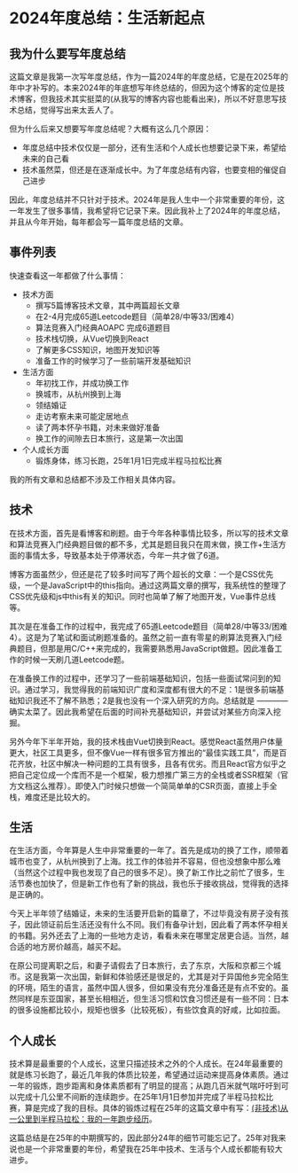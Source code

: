 # 2024年度总结：生活新起点

## 我为什么要写年度总结
这篇文章是我第一次写年度总结，作为一篇2024年的年度总结，它是在2025年的年中才补写的。本来2024年的年底想写年终总结的，但因为这个博客的定位是技术博客，但我技术其实挺菜的(从我写的博客内容也能看出来)，所以不好意思写技术总结，觉得写出来太丢人了。

但为什么后来又想要写年度总结呢？大概有这么几个原因：

* 年度总结中技术仅仅是一部分，还有生活和个人成长也想要记录下来，希望给未来的自己看
* 技术虽然菜，但还是在逐渐成长中。为了年度总结有内容，也要变相的催促自己进步

因此，年度总结并不只针对于技术。2024年是我人生中一个非常重要的年份，这一年发生了很多事情，我希望将它记录下来。因此我补上了2024年的年度总结，并且从今年开始，每年都会写一篇年度总结的文章。

## 事件列表
快速查看这一年都做了什么事情：

* 技术方面
  * 撰写5篇博客技术文章，其中两篇超长文章
  * 在2-4月完成65道Leetcode题目（简单28/中等33/困难4）
  * 算法竞赛入门经典AOAPC 完成6道题目
  * 技术栈切换，从Vue切换到React
  * 了解更多CSS知识，地图开发知识等
  * 准备工作的时候学习了一些前端开发基础知识
* 生活方面
  * 年初找工作，并成功换工作
  * 换城市，从杭州换到上海
  * 领结婚证
  * 走访考察未来可能定居地点
  * 读了两本怀孕书籍，对未来做好准备
  * 换工作的间隙去日本旅行，这是第一次出国
* 个人成长方面
  * 锻炼身体，练习长跑，25年1月1日完成半程马拉松比赛

我的所有文章和总结都不涉及工作相关具体内容。

## 技术
在技术方面，首先是看博客和刷题。由于今年各种事情比较多，所以写的技术文章和算法竞赛入门经典题目做的都不多，尤其是题目我只在周末做，换工作+生活方面的事情太多，导致基本处于停滞状态，今年一共才做了6道。

博客方面虽然少，但还是花了较多时间写了两个超长的文章：一个是CSS优先级，一个是JavaScript中的this指向。通过这两篇文章的撰写，我系统性的整理了CSS优先级和js中this有关的知识。同时也简单了解了地图开发，Vue事件总线等。

其次是在准备工作的过程中，我完成了65道Leetcode题目（简单28/中等33/困难4）。这是为了笔试和面试刷题准备的。虽然之前一直有零星的刷算法竞赛入门经典题目，但那是用C/C++来完成的，我需要熟悉用JavaScript做题。因此准备工作的时候一天刷几道Leetcode题。

在准备换工作的过程中，还学习了一些前端基础知识，包括一些面试常问到的知识。通过学习，我觉得我的前端知识广度和深度都有很大的不足：1是很多前端基础知识我还不了解不熟悉；2是我也没有一个深入研究的方向。总结就是 ———— 确实太菜了。因此我希望在后面的时间补充基础知识，并尝试对某些方向深入挖掘。

另外今年下半年开始，我的技术栈由Vue切换到React。感觉React虽然用户体量更大，社区工具更多，但不像Vue一样有很多官方推出的“最佳实践工具”，而是百花齐放，社区中解决一种问题的工具有很多，且各有优劣。而且React官方似乎之把自己定位成一个库而不是一个框架，极力想推广第三方的全栈或者SSR框架（官方文档这么推荐）。即使入门时候只想做一个简简单单的CSR页面，直接上手全栈，难度还是比较大的。

## 生活
在生活方面，今年算是人生中非常重要的一年了。首先是成功的换了工作，顺带着城市也变了，从杭州换到了上海。找工作的体验并不容易，但也没想象中那么难（当然这个过程中我也发现了自己的很多不足）。换了新工作比之前忙了很多，生活节奏也加快了，但是新工作也有了新的挑战，我也乐于接收挑战，觉得我的选择是正确的。

今天上半年领了结婚证，未来的生活要开启新的篇章了，不过毕竟没有房子没有孩子，因此领证前后生活还没有什么不同。我们有备孕计划，因此看了两本怀孕相关的书籍。另外还去了上海的一些地方走访，看看未来在哪里定居更合适。当然，越合适的地方房价越高，越买不起。

在原公司提离职之后，和‌妻子请假去了日本旅行，去了东京，大阪和京都三个城市。这是我第一次出国，新鲜和体验感还是很足的，尤其是对于异国他乡完全陌生的环境，陌生的语言，虽然中国人很多，但如果没有充分准备还是有点不安的。虽然同样是东亚国家，甚至长相相近，但生活习惯和饮食习惯还是有一些不同：日本的很多设施都比较小，规矩也很多（比较死板），有些饮食真的好咸，比如拉面。

## 个人成长
技术算是最重要的个人成长，这里只描述技术之外的个人成长。在24年最重要的就是练习长跑了，最近几年我的体质比较差，希望通过运动来提高身体素质。通过一年的锻炼，跑步距离和身体素质都有了明显的提高；从跑几百米就气喘吁吁到可以完成十几公里不间断的连续跑步。在25年1月1日参加并完成了半程马拉松比赛，算是完成了我的目标。具体的锻炼过程在25年的这篇文章中有写：[(非技术)从一公里到半程马拉松：我的一年跑步经历](/2025/run-half-marathon.html)。

这篇总结是在25年的中期撰写的，因此部分24年的细节可能忘记了。25年对我来说也是一个非常重要的年份，希望我在25年中技术、生活与个人成长都能有较大进步。

